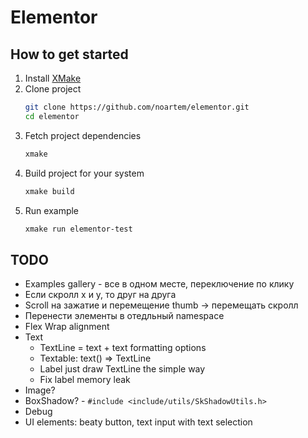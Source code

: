 # Elementor

## How to get started

1. Install [XMake](https://xmake.io)
2. Clone project
    ```bash
    git clone https://github.com/noartem/elementor.git
    cd elementor
    ```
3. Fetch project dependencies
    ```bash
    xmake
    ```
4. Build project for your system
    ```bash
    xmake build
    ```
5. Run example
    ```bash
    xmake run elementor-test
    ```

## TODO

* Examples gallery - все в одном месте, переключение по клику
* Если скролл x и y, то друг на друга
* Scroll на зажатие и перемещение thumb -> перемещать скролл
* Перенести элементы в отедльный namespace
* Flex Wrap alignment
* Text
    * TextLine = text + text formatting options
    * Textable: text() => TextLine
    * Label just draw TextLine the simple way
    * Fix label memory leak
* Image?
* BoxShadow? - `#include <include/utils/SkShadowUtils.h>`
* Debug
* UI elements: beaty button, text input with text selection
